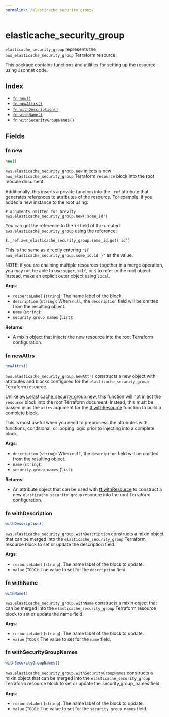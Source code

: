 ```yaml
---
permalink: /elasticache_security_group/
---
```


# elasticache_security_group

`elasticache_security_group` represents the `aws_elasticache_security_group` Terraform resource.



This package contains functions and utilities for setting up the resource using Jsonnet code.


## Index

* [`fn new()`](#fn-new)
* [`fn newAttrs()`](#fn-newattrs)
* [`fn withDescription()`](#fn-withdescription)
* [`fn withName()`](#fn-withname)
* [`fn withSecurityGroupNames()`](#fn-withsecuritygroupnames)

## Fields

### fn new

```ts
new()
```


`aws.elasticache_security_group.new` injects a new `aws_elasticache_security_group` Terraform `resource`
block into the root module document.

Additionally, this inserts a private function into the `_ref` attribute that generates references to attributes of the
resource. For example, if you added a new instance to the root using:

    # arguments omitted for brevity
    aws.elasticache_security_group.new('some_id')

You can get the reference to the `id` field of the created `aws.elasticache_security_group` using the reference:

    $._ref.aws_elasticache_security_group.some_id.get('id')

This is the same as directly entering `"${ aws_elasticache_security_group.some_id.id }"` as the value.

NOTE: if you are chaining multiple resources together in a merge operation, you may not be able to use `super`, `self`,
or `$` to refer to the root object. Instead, make an explicit outer object using `local`.

**Args**:
  - `resourceLabel` (`string`): The name label of the block.
  - `description` (`string`):  When `null`, the `description` field will be omitted from the resulting object.
  - `name` (`string`): 
  - `security_group_names` (`list`): 

**Returns**:
- A mixin object that injects the new resource into the root Terraform configuration.


### fn newAttrs

```ts
newAttrs()
```


`aws.elasticache_security_group.newAttrs` constructs a new object with attributes and blocks configured for the `elasticache_security_group`
Terraform resource.

Unlike [aws.elasticache_security_group.new](#fn-elasticachesecuritygroupnew), this function will not inject the `resource`
block into the root Terraform document. Instead, this must be passed in as the `attrs` argument for the
[tf.withResource](https://github.com/tf-libsonnet/core/tree/main/docs#fn-withresource) function to build a complete block.

This is most useful when you need to preprocess the attributes with functions, conditional, or looping logic prior to
injecting into a complete block.

**Args**:
  - `description` (`string`):  When `null`, the `description` field will be omitted from the resulting object.
  - `name` (`string`): 
  - `security_group_names` (`list`): 

**Returns**:
  - An attribute object that can be used with [tf.withResource](https://github.com/tf-libsonnet/core/tree/main/docs#fn-withresource) to construct a new `elasticache_security_group` resource into the root Terraform configuration.


### fn withDescription

```ts
withDescription()
```

`aws.elasticache_security_group.withDescription` constructs a mixin object that can be merged into the `elasticache_security_group`
Terraform resource block to set or update the description field.



**Args**:
  - `resourceLabel` (`string`): The name label of the block to update.
  - `value` (`TODO`): The value to set for the `description` field.


### fn withName

```ts
withName()
```

`aws.elasticache_security_group.withName` constructs a mixin object that can be merged into the `elasticache_security_group`
Terraform resource block to set or update the name field.



**Args**:
  - `resourceLabel` (`string`): The name label of the block to update.
  - `value` (`TODO`): The value to set for the `name` field.


### fn withSecurityGroupNames

```ts
withSecurityGroupNames()
```

`aws.elasticache_security_group.withSecurityGroupNames` constructs a mixin object that can be merged into the `elasticache_security_group`
Terraform resource block to set or update the security_group_names field.



**Args**:
  - `resourceLabel` (`string`): The name label of the block to update.
  - `value` (`TODO`): The value to set for the `security_group_names` field.
